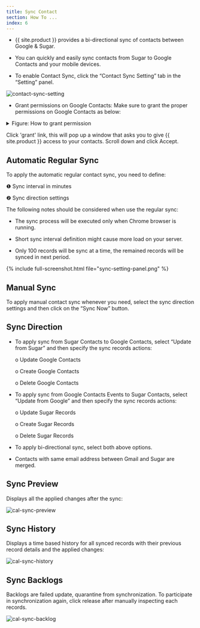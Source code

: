 ```yaml
---
title: Sync Contact 
section: How To ...
index: 6
---
```


* {{ site.product }} provides a bi-directional sync of contacts between Google & Sugar.

* You can quickly and easily sync contacts from Sugar to Google Contacts and your mobile devices.

* To enable Contact Sync, click the “Contact Sync Setting” tab in the “Setting” panel. 

![contact-sync-setting](https://yathit-assets.storage.googleapis.com/screenshot/contact-sync-setting.png)

* Grant permissions on Google Contacts: Make sure to grant the proper permissions on Google Contacts as below:
<details>
<summary>Figure: How to grant permission</summary>
{% include full-screenshot.html file="grant-contacts-permission.gif" %}
</details>

Click 'grant' link, this will pop up a window that asks you to give {{ site.product }} access to your contacts. Scroll down and click Accept.


## Automatic Regular Sync 

To apply the automatic regular contact sync, you need to define:

❶ Sync interval in minutes

❷ Sync direction settings

The following notes should be considered when use the regular sync: 

* The sync process will be executed only when Chrome browser is running.

* Short sync interval definition might cause more load on your server.

* Only 100 records will be sync at a time, the remained records will be synced in next period.

{% include full-screenshot.html file="sync-setting-panel.png" %}


## Manual Sync 

To apply manual contact sync whenever you need, select the sync direction settings and then click on the “Sync Now” button.


## Sync Direction

* To apply sync from Sugar Contacts to Google Contacts, select “Update from Sugar” and then specify the sync records actions:

  o	Update Google Contacts
  
  o	Create Google Contacts
  
  o	Delete Google Contacts
  
* To apply sync from Google Contacts Events to Sugar Contacts, select “Update from Google” and then specify the sync records actions:

  o	Update Sugar Records
  
  o	Create Sugar Records
  
  o	Delete Sugar Records
  
* To apply bi-directional sync, select both above options.

* Contacts with same email address between Gmail and Sugar are merged.


## Sync Preview

Displays all the applied changes after the sync:

![cal-sync-preview](https://yathit-assets.storage.googleapis.com/screenshot/cal-sync-preview.png)
 

## Sync History

Displays a time based history for all synced records with their previous record details and the applied changes:

![cal-sync-history](https://yathit-assets.storage.googleapis.com/screenshot/cal-sync-history.png)


## Sync Backlogs

Backlogs are failed update, quarantine from synchronization. To participate in synchronization again, click release after manually inspecting each records.

![cal-sync-backlog](https://yathit-assets.storage.googleapis.com/screenshot/cal-sync-backlog.png)
 
